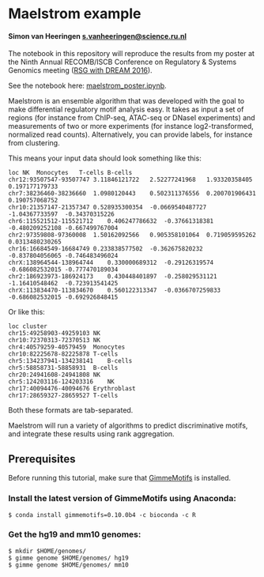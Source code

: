 # Maelstrom example 

#### Simon van Heeringen <s.vanheeringen@science.ru.nl>

The notebook in this repository will reproduce the results from my poster at the Ninth Annual RECOMB/ISCB Conference on Regulatory & Systems Genomics meeting ([RSG with DREAM 2016](https://www.iscb.org/recomb-regsysgen2016)).

See the notebook here: [maelstrom_poster.ipynb](maelstrom_poster.ipynb).


Maelstrom is an ensemble algorithm that was developed with the goal to make differential regulatory motif analysis easy.
It takes as input a set of regions (for instance from ChIP-seq, ATAC-seq or DNaseI experiments) and measurements of two or more experiments (for instance log2-transformed, normalized read counts). 
Alternatively, you can provide labels, for instance from clustering.

This means your input data should look something like this:

```
loc	NK	Monocytes	T-cells	B-cells
chr12:93507547-93507747	3.11846121722	2.52277241968	1.93320358405	0.197177179733
chr7:38236460-38236660	1.0980120443	0.502311376556	0.200701906431	0.190757068752
chr10:21357147-21357347	0.528935300354	-0.0669540487727	-1.04367733597	-0.34370315226
chr6:115521512-115521712	0.406247786632	-0.37661318381	-0.480209252108	-0.667499767004
chr2:97359808-97360008	1.50162092566	0.905358101064	0.719059595262	0.0313480230265
chr16:16684549-16684749	0.233838577502	-0.362675820232	-0.837804056065	-0.746483496024
chrX:138964544-138964744	0.330000689312	-0.29126319574	-0.686082532015	-0.777470189034
chr2:186923973-186924173	0.430448401897	-0.258029531121	-1.16410548462	-0.723913541425
chrX:113834470-113834670	0.560122313347	-0.0366707259833	-0.686082532015	-0.692926848415
```

Or like this:

```
loc	cluster
chr15:49258903-49259103	NK 
chr10:72370313-72370513	NK 
chr4:40579259-40579459	Monocytes
chr10:82225678-82225878	T-cells 
chr5:134237941-134238141	B-cells 
chr5:58858731-58858931	B-cells 
chr20:24941608-24941808	NK 
chr5:124203116-124203316	NK 
chr17:40094476-40094676	Erythroblast
chr17:28659327-28659527	T-cells
```

Both these formats are tab-separated.

Maelstrom will run a variety of algorithms to predict discriminative motifs, and integrate these results using rank aggregation. 


## Prerequisites

Before running this tutorial, make sure that [GimmeMotifs](http://github.com/simonvh/gimmemotifs) is installed.
    
### Install the latest version of GimmeMotifs using Anaconda:
    
```
$ conda install gimmemotifs=0.10.0b4 -c bioconda -c R
```

### Get the hg19 and mm10 genomes:

```
$ mkdir $HOME/genomes/
$ gimme genome $HOME/genomes/ hg19
$ gimme genome $HOME/genomes/ mm10
```
